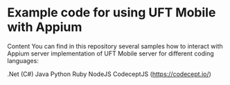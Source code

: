 # Example code for using UFT Mobile with Appium
Content
You can find in this repository several samples how to interact with Appium server implementation of UFT Mobile server for different coding languages:

.Net (C#)
Java
Python
Ruby
NodeJS
CodeceptJS (https://codecept.io/)
